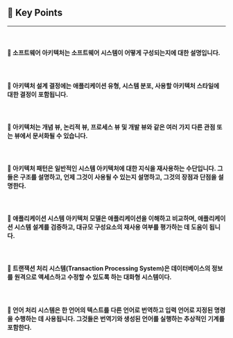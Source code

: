 ## 🍎 Key Points
---

<br>

#### 🔸 소프트웨어 아키텍처는 소프트웨어 시스템이 어떻게 구성되는지에 대한 설명입니다.
<br>

#### 🔸 아키텍처 설계 결정에는 애플리케이션 유형, 시스템 분포, 사용할 아키텍처 스타일에 대한 결정이 포함됩니다.
<br>

#### 🔸 아키텍처는 개념 뷰, 논리적 뷰, 프로세스 뷰 및 개발 뷰와 같은 여러 가지 다른 관점 또는 뷰에서 문서화될 수 있습니다.
<br>

#### 🔸 아키텍처 패턴은 일반적인 시스템 아키텍처에 대한 지식을 재사용하는 수단입니다. 그들은 구조를 설명하고, 언제 그것이 사용될 수 있는지 설명하고, 그것의 장점과 단점을 설명한다.
<br>

#### 🔸 애플리케이션 시스템 아키텍처 모델은 애플리케이션을 이해하고 비교하며, 애플리케이션 시스템 설계를 검증하고, 대규모 구성요소의 재사용 여부를 평가하는 데 도움이 됩니다.
<br>

#### 🔸 트랜잭션 처리 시스템(Transaction Processing System)은 데이터베이스의 정보를 원격으로 액세스하고 수정할 수 있도록 하는 대화형 시스템이다.
<br>

#### 🔸 언어 처리 시스템은 한 언어의 텍스트를 다른 언어로 번역하고 입력 언어로 지정된 명령을 수행하는 데 사용됩니다. 그것들은 번역기와 생성된 언어를 실행하는 추상적인 기계를 포함한다.

